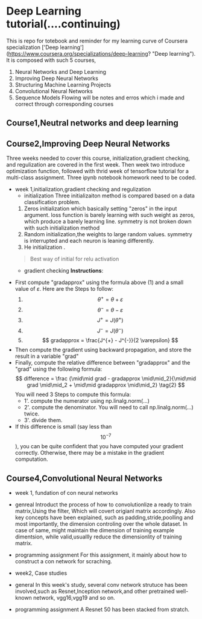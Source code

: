 # Deep Learning tutorial(....continuing)

This is repo for totebook and reminder for my learning curve of Coursera specialization ['Deep learning'] (https://www.coursera.org/specializations/deep-learning? "Deep learning").
It is composed with such 5 courses,
1. Neural Networks and Deep Learning
2. Improving Deep Neural Networks
3. Structuring Machine Learning Projects
4. Convolutional Neural Networks
5. Sequence Models
Flowing will be notes and erros which i made and correct through corresponding courses
## Course1,Neutral networks and deep learning

## Course2,Improving Deep Neural Networks
Three weeks needed to cover this course, initialization,gradient checking, and regulization 
are covered in the first week. Then week two introduce optimization function, followed with 
thrid week of tensorflow tutorial for a multi-class assignment.
Three ipynb notebook homework need to be coded.
* week 1,initialization,gradient checking and regulization
  * initialization
  Three initializaiton method is compared based on a data classification problem.
   1. Zeros initialization which basically  setting "zeros" in the input argument.
    loss function is barely learning with such weight as zeros, which produce a barely learning line.
    symmetry is not broken down with such initialization method
   2. Random initialization,the weights to large random values.
    symmetry is interrupted and each neuron is leaning differently.
   3. He initialization .
    > Best way of initial for relu activation
  * gradient checking
  **Instructions**:
- First compute "gradapprox" using the formula above (1) and a small value of $\varepsilon$. Here are the Steps to follow:
    1. $$ \theta^{+} = \theta + \varepsilon $$
    2. $$ \theta^{-} = \theta - \varepsilon $$
    3. $$ J^{+} = J(\theta^{+}) $$
    4. $$ J^{-} = J(\theta^{-}) $$
    5. $$ gradapprox = \frac{J^{+} - J^{-}}{2  \varepsilon} $$
- Then compute the gradient using backward propagation, and store the result in a variable "grad"
- Finally, compute the relative difference between "gradapprox" and the "grad" using the following formula:
$$ difference = \frac {\mid\mid grad - gradapprox \mid\mid_2}{\mid\mid grad \mid\mid_2 + \mid\mid gradapprox \mid\mid_2} \tag{2} $$
You will need 3 Steps to compute this formula:
   - 1'. compute the numerator using np.linalg.norm(...)
   - 2'. compute the denominator. You will need to call np.linalg.norm(...) twice.
   - 3'. divide them.
- If this difference is small (say less than $$10^{-7}$$), you can be quite confident that you have computed your gradient correctly. Otherwise, there may be a mistake in the gradient computation. 
  

## Course4,Convolutional Neural Networks

* week 1, fundation of con neural networks
 * genreal
 Introduct the process of how to convolutionlize a ready to train matrix,Using the filter,
Which will covert origianl matrix accordingly. Also key concepts have been explained, such as
padding,stride,poolling and most importantly, the dimension controling over the whole dataset.
In case of same, might maintain the dimension of training example dimentsion, while valid,usuallly
reduce the dimensionlity of training matrix.
 * programming assignment
 For this assignment, it mainly about how to construct a con network for scraching.

* week2, Case studies
 * general
   In this week's study, several conv network strutuce has been involved,such as Resnet,Inception 
   network,and other pretrained well-known network, vgg16,vgg19 and so on.
 * programming assignment
 A Resnet 50 has been stacked from stratch.
